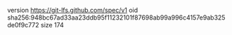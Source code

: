 version https://git-lfs.github.com/spec/v1
oid sha256:948bc67ad33aa23ddb95f11232101f87698ab99a996c4157e9ab325de0f9c772
size 174
